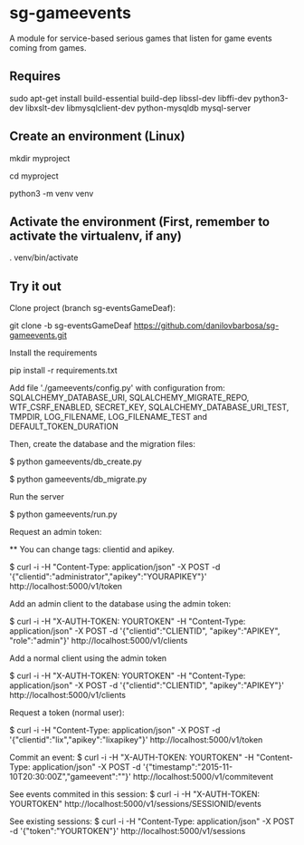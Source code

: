 # sg-gameevents 
A module for service-based serious games that listen for game events coming from games.

## Requires

sudo apt-get install build-essential  build-dep libssl-dev libffi-dev python3-dev libxslt-dev libmysqlclient-dev python-mysqldb mysql-server

## Create an environment (Linux)

mkdir myproject

cd myproject

python3 -m venv venv

## Activate the environment (First, remember to activate the virtualenv, if any)

. venv/bin/activate

## Try it out

Clone project (branch sg-eventsGameDeaf):

git clone -b sg-eventsGameDeaf https://github.com/danilovbarbosa/sg-gameevents.git

Install the requirements

pip install -r requirements.txt

Add file './gameevents/config.py' with configuration from: SQLALCHEMY_DATABASE_URI, SQLALCHEMY_MIGRATE_REPO, WTF_CSRF_ENABLED, SECRET_KEY, SQLALCHEMY_DATABASE_URI_TEST, TMPDIR, LOG_FILENAME, LOG_FILENAME_TEST and DEFAULT_TOKEN_DURATION  
 
Then, create the database and the migration files:

$ python gameevents/db_create.py

$ python gameevents/db_migrate.py

Run the server

$ python gameevents/run.py

Request an admin token:

** You can change tags: clientid and apikey.

$ curl -i -H "Content-Type: application/json" -X POST -d '{"clientid":"administrator","apikey":"YOURAPIKEY"}' http://localhost:5000/v1/token

Add an admin client to the database using the admin token:

$ curl  -i -H "X-AUTH-TOKEN: YOURTOKEN" -H "Content-Type: application/json" -X POST -d '{"clientid":"CLIENTID", "apikey":"APIKEY", "role":"admin"}' http://localhost:5000/v1/clients

Add a normal client using the admin token

$ curl  -i -H "X-AUTH-TOKEN: YOURTOKEN" -H "Content-Type: application/json" -X POST -d '{"clientid":"CLIENTID", "apikey":"APIKEY"}' http://localhost:5000/v1/clients


Request a token (normal user):

$ curl -i -H "Content-Type: application/json" -X POST -d '{"clientid":"lix","apikey":"lixapikey"}' http://localhost:5000/v1/token


Commit an event:
$ curl -i  -H "X-AUTH-TOKEN: YOURTOKEN" -H "Content-Type: application/json" -X POST -d '{"timestamp":"2015-11-10T20:30:00Z","gameevent":"<test></test>"}' http://localhost:5000/v1/commitevent

See events commited in this session:
$ curl -i  -H "X-AUTH-TOKEN: YOURTOKEN" http://localhost:5000/v1/sessions/SESSIONID/events

See existing sessions:
$ curl -i -H "Content-Type: application/json" -X POST -d '{"token":"YOURTOKEN"}' http://localhost:5000/v1/sessions

